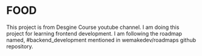# FOOD
This project is from Desgine Course youtube channel. I am doing this project for learning frontend development.
I am following the roadmap named, #backend_development mentioned in wemakedev/roadmaps github repository.
